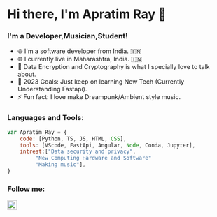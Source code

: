 # Hi there, I'm Apratim Ray 👋
### I'm a Developer,Musician,Student!

- 🌐 I'm a software developer from India. 🇮🇳
- 🌐 I currently live in Maharashtra, India. 🇮🇳
- 🌱 Data Encryption and Cryptography is what I specially love to talk about.
- 🥅 2023 Goals: Just keep on learning New Tech (Currently Understanding Fastapi).
- ⚡ Fun fact: I love make Dreampunk/Ambient style music.




### Languages and Tools:

```javascript
var Apratim_Ray = {
	code: [Python, TS, JS, HTML, CSS],
	tools: [VScode, FastApi, Angular, Node, Conda, Jupyter],
	intrest:["Data security and privacy",
		 "New Computing Hardware and Software"
		 "Making music"],
}
```

### Follow me:
[<img align="left" alt="Apratim Ray | YouTube" width="22px" src="https://cdn.jsdelivr.net/npm/simple-icons@v3/icons/youtube.svg" />][youtube]


[youtube]: https://www.youtube.com/channel/UCbx4rrZHpvct5bE_TcDK6Lw
